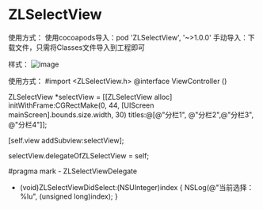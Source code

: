 # ZLSelectView

使用方式：
使用cocoapods导入：pod 'ZLSelectView', '~>1.0.0'
手动导入：下载文件，只需将Classes文件导入到工程即可


样式：
![image](https://upload-images.jianshu.io/upload_images/1387177-da560f2b18c7f862.png?imageMogr2/auto-orient/strip%7CimageView2/2/w/411)


使用方式：
#import <ZLSelectView.h>
@interface ViewController () <ZLSelectViewDelegate>
  

ZLSelectView *selectView = [[ZLSelectView alloc] initWithFrame:CGRectMake(0, 44, [UIScreen mainScreen].bounds.size.width, 30) titles:@[@"分栏1", @"分栏2",@"分栏3", @"分栏4"]];
    
[self.view addSubview:selectView];
    
selectView.delegateOfZLSelectView = self;

#pragma mark - ZLSelectViewDelegate
- (void)ZLSelectViewDidSelect:(NSUInteger)index {
    NSLog(@"当前选择：%lu", (unsigned long)index);
}
